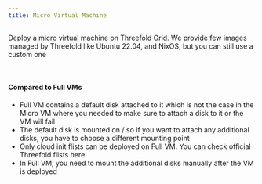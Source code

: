 ```yaml
---
title: Micro Virtual Machine
---
```


Deploy a micro virtual machine on Threefold Grid. We provide few images managed by Threefold like Ubuntu 22.04, and NixOS, but you can still use a custom one

<br />

#### Compared to Full VMs

- Full VM contains a default disk attached to it which is not the case in the Micro VM where you needed to make sure to attach a disk to it or the VM will fail
- The default disk is mounted on / so if you want to attach any additional disks, you have to choose a different mounting point
- Only cloud init flists can be deployed on Full VM. You can check official Threefold flists here
- In Full VM, you need to mount the additional disks manually after the VM is deployed
